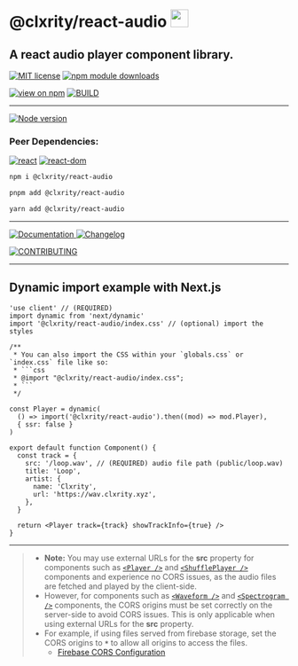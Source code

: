 # @clxrity/react-audio <img src="https://clxrityy.github.io/react-audio/apple-touch-icon.png" width="32px" height="32px" style="display:inline-block;" />

## A react audio player component library.

[![MIT license](https://img.shields.io/npm/l/%40clxrity%2Freact-audio?style=for-the-badge&label=LICENSE)](https://github.com/clxrityy/react-audio/blob/main/LICENSE) [![npm module downloads](https://img.shields.io/npm/dm/%40clxrity%2Freact-audio?style=for-the-badge&logo=npm&logoColor=%23CB3837&logoSize=auto&label=DOWNLOADS)](https://www.npmjs.org/package/@clxrity/react-audio)

[![view on npm](https://img.shields.io/npm/v/%40clxrity%2Freact-audio?style=for-the-badge&logo=npm&logoColor=%23CB3837&logoSize=auto&label=NPM)](https://www.npmjs.org/package/@clxrity/react-audio) [![BUILD](https://img.shields.io/github/actions/workflow/status/clxrityy/react-audio/.github%2Fworkflows%2Fmain.yml?branch=main&event=push&style=for-the-badge&logo=github&logoColor=%23181717&logoSize=auto&label=BUILD&color=%232dba4e)](https://github.com/clxrityy/react-audio/actions/workflows/main.yml)

---

[![Node version](https://img.shields.io/node/v-lts/%40clxrity%2Freact-audio?style=for-the-badge&logo=nodedotjs&logoColor=%235FA04E&logoSize=auto&label=NODE)](https://github.com/clxrityy/react-audio/blob/main/.nvmrc)

### Peer Dependencies:

[![react](https://img.shields.io/npm/dependency-version/%40clxrity%2Freact-audio/peer/react?style=for-the-badge&logo=react&logoColor=%2361DAFB&logoSize=auto&label=react)](https://www.npmjs.com/package/react) [![react-dom](https://img.shields.io/npm/dependency-version/%40clxrity%2Freact-audio/peer/react-dom?style=for-the-badge&logo=react&logoColor=%2361DAFB&logoSize=auto&label=react-dom)](https://www.npmjs.com/package/react-dom)

```zsh
npm i @clxrity/react-audio
```

```zsh
pnpm add @clxrity/react-audio
```

```zsh
yarn add @clxrity/react-audio
```

---

[![Documentation](https://img.shields.io/badge/clxrityy.github.io%2Freact-audio?style=for-the-badge&logo=readme&logoColor=%23617ab1&logoSize=auto&label=DOCS&color=%23617ab1)
](https://clxrityy.github.io/react-audio/?story=home--readme)
[![Changelog](https://img.shields.io/badge/clxrityy.github.io%2Freact-audio%2F%3Fstory%3Dchangelog--readme?style=for-the-badge&logo=stackexchange&logoColor=%23617ab1&logoSize=auto&label=CHANGELOG&color=%23617ab1)](https://clxrityy.github.io/react-audio/?story=documentation--changelog)

[![CONTRIBUTING](<https://img.shields.io/badge/CONTRIBUTE-MD?style=for-the-badge&logo=forgejo&logoColor=%23dddddd&color=rgb(97%2C%20123%2C%20177)&link=https%3A%2F%2Fgithub.com%2Fclxrityy%2Freact-audio%2Fblob%2Fmain%2FCONTRIBUTING.md>)](<https://img.shields.io/badge/CONTRIBUTE-MD?style=for-the-badge&logo=forgejo&logoColor=%23dddddd&color=rgb(97%2C%20123%2C%20177)&link=https%3A%2F%2Fgithub.com%2Fclxrityy%2Freact-audio%2Fblob%2Fmain%2FCONTRIBUTING.md>)

---

## Dynamic import example with Next.js

````tsx
'use client' // (REQUIRED)
import dynamic from 'next/dynamic'
import '@clxrity/react-audio/index.css' // (optional) import the styles

/**
 * You can also import the CSS within your `globals.css` or `index.css` file like so:
 * ```css
 * @import "@clxrity/react-audio/index.css";
 * ```
 */

const Player = dynamic(
  () => import('@clxrity/react-audio').then((mod) => mod.Player),
  { ssr: false }
)

export default function Component() {
  const track = {
    src: '/loop.wav', // (REQUIRED) audio file path (public/loop.wav)
    title: 'Loop',
    artist: {
      name: 'Clxrity',
      url: 'https://wav.clxrity.xyz',
    },
  }

  return <Player track={track} showTrackInfo={true} />
}
````

---

> - **Note:** You may use external URLs for the **src** property for components such as [`<Player />`](https://clxrityy.github.io/react-audio/??story=player--default) and [`<ShufflePlayer />`](https://clxrityy.github.io/react-audio/?story=shuffleplayer--default) components and experience no CORS issues, as the audio files are fetched and played by the client-side.
> - However, for components such as [`<Waveform />`](https://clxrityy.github.io/react-audio/?story=waveform--default) and [`<Spectrogram />`](https://clxrityy.github.io/react-audio/?story=spectrogram--default) components, the CORS origins must be set correctly on the server-side to avoid CORS issues. This is only applicable when using external URLs for the **src** property.
> - For example, if using files served from firebase storage, set the CORS origins to **`*`** to allow all origins to access the files.
>   - [Firebase CORS Configuration](https://firebase.google.com/docs/storage/web/download-files#cors_configuration)
